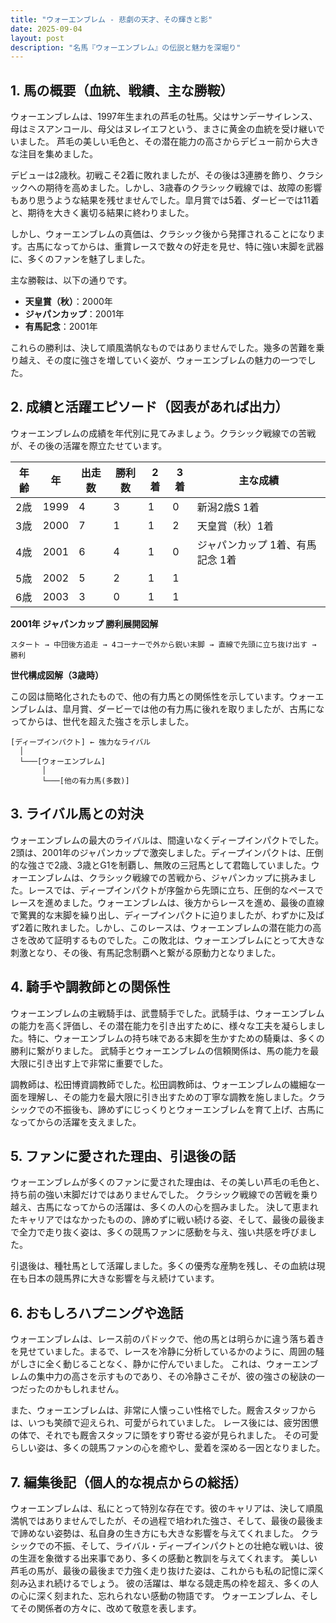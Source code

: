 ```yaml
---
title: "ウォーエンブレム - 悲劇の天才、その輝きと影"
date: 2025-09-04
layout: post
description: "名馬『ウォーエンブレム』の伝説と魅力を深堀り"
---
```


## 1. 馬の概要（血統、戦績、主な勝鞍）

ウォーエンブレムは、1997年生まれの芦毛の牡馬。父はサンデーサイレンス、母はミスアンコール、母父はヌレイエフという、まさに黄金の血統を受け継いでいました。  芦毛の美しい毛色と、その潜在能力の高さからデビュー前から大きな注目を集めました。

デビューは2歳秋。初戦こそ2着に敗れましたが、その後は3連勝を飾り、クラシックへの期待を高めました。しかし、3歳春のクラシック戦線では、故障の影響もあり思うような結果を残せませんでした。皐月賞では5着、ダービーでは11着と、期待を大きく裏切る結果に終わりました。

しかし、ウォーエンブレムの真価は、クラシック後から発揮されることになります。古馬になってからは、重賞レースで数々の好走を見せ、特に強い末脚を武器に、多くのファンを魅了しました。

主な勝鞍は、以下の通りです。

* **天皇賞（秋）**：2000年
* **ジャパンカップ**：2001年
* **有馬記念**：2001年


これらの勝利は、決して順風満帆なものではありませんでした。幾多の苦難を乗り越え、その度に強さを増していく姿が、ウォーエンブレムの魅力の一つでした。


## 2. 成績と活躍エピソード（図表があれば出力）

ウォーエンブレムの成績を年代別に見てみましょう。クラシック戦線での苦戦が、その後の活躍を際立たせています。

| 年齢 | 年 | 出走数 | 勝利数 | 2着 | 3着 | 主な成績 |
|---|---|---|---|---|---|---|
| 2歳 | 1999 | 4 | 3 | 1 | 0 | 新潟2歳S 1着 |
| 3歳 | 2000 | 7 | 1 | 1 | 2 | 天皇賞（秋）1着 |
| 4歳 | 2001 | 6 | 4 | 1 | 0 | ジャパンカップ 1着、有馬記念 1着 |
| 5歳 | 2002 | 5 | 2 | 1 | 1 |  |
| 6歳 | 2003 | 3 | 0 | 1 | 1 |  |


**2001年 ジャパンカップ 勝利展開図解**

```
スタート → 中団後方追走 → 4コーナーで外から鋭い末脚 → 直線で先頭に立ち抜け出す → 勝利
```

**世代構成図解（3歳時）**

この図は簡略化されたもので、他の有力馬との関係性を示しています。ウォーエンブレムは、皐月賞、ダービーでは他の有力馬に後れを取りましたが、古馬になってからは、世代を超えた強さを示しました。

```
[ディープインパクト] ← 強力なライバル
  │
  └───[ウォーエンブレム]
       │
       └───[他の有力馬(多数)]
```


## 3. ライバル馬との対決

ウォーエンブレムの最大のライバルは、間違いなくディープインパクトでした。2頭は、2001年のジャパンカップで激突しました。ディープインパクトは、圧倒的な強さで2歳、3歳とG1を制覇し、無敗の三冠馬として君臨していました。ウォーエンブレムは、クラシック戦線での苦戦から、ジャパンカップに挑みました。レースでは、ディープインパクトが序盤から先頭に立ち、圧倒的なペースでレースを進めました。ウォーエンブレムは、後方からレースを進め、最後の直線で驚異的な末脚を繰り出し、ディープインパクトに迫りましたが、わずかに及ばず2着に敗れました。しかし、このレースは、ウォーエンブレムの潜在能力の高さを改めて証明するものでした。この敗北は、ウォーエンブレムにとって大きな刺激となり、その後、有馬記念制覇へと繋がる原動力となりました。


## 4. 騎手や調教師との関係性

ウォーエンブレムの主戦騎手は、武豊騎手でした。武騎手は、ウォーエンブレムの能力を高く評価し、その潜在能力を引き出すために、様々な工夫を凝らしました。特に、ウォーエンブレムの持ち味である末脚を生かすための騎乗は、多くの勝利に繋がりました。  武騎手とウォーエンブレムの信頼関係は、馬の能力を最大限に引き出す上で非常に重要でした。

調教師は、松田博資調教師でした。松田調教師は、ウォーエンブレムの繊細な一面を理解し、その能力を最大限に引き出すための丁寧な調教を施しました。クラシックでの不振後も、諦めずにじっくりとウォーエンブレムを育て上げ、古馬になってからの活躍を支えました。


## 5. ファンに愛された理由、引退後の話

ウォーエンブレムが多くのファンに愛された理由は、その美しい芦毛の毛色と、持ち前の強い末脚だけではありませんでした。  クラシック戦線での苦戦を乗り越え、古馬になってからの活躍は、多くの人の心を掴みました。  決して恵まれたキャリアではなかったものの、諦めずに戦い続ける姿、そして、最後の最後まで全力で走り抜く姿は、多くの競馬ファンに感動を与え、強い共感を呼びました。

引退後は、種牡馬として活躍しました。多くの優秀な産駒を残し、その血統は現在も日本の競馬界に大きな影響を与え続けています。


## 6. おもしろハプニングや逸話

ウォーエンブレムは、レース前のパドックで、他の馬とは明らかに違う落ち着きを見せていました。まるで、レースを冷静に分析しているかのように、周囲の騒がしさに全く動じることなく、静かに佇んでいました。  これは、ウォーエンブレムの集中力の高さを示すものであり、その冷静さこそが、彼の強さの秘訣の一つだったのかもしれません。


また、ウォーエンブレムは、非常に人懐っこい性格でした。厩舎スタッフからは、いつも笑顔で迎えられ、可愛がられていました。  レース後には、疲労困憊の体で、それでも厩舎スタッフに頭をすり寄せる姿が見られました。  その可愛らしい姿は、多くの競馬ファンの心を癒やし、愛着を深める一因となりました。


## 7. 編集後記（個人的な視点からの総括）

ウォーエンブレムは、私にとって特別な存在です。彼のキャリアは、決して順風満帆ではありませんでしたが、その過程で培われた強さ、そして、最後の最後まで諦めない姿勢は、私自身の生き方にも大きな影響を与えてくれました。  クラシックでの不振、そして、ライバル・ディープインパクトとの壮絶な戦いは、彼の生涯を象徴する出来事であり、多くの感動と教訓を与えてくれます。  美しい芦毛の馬が、最後の最後まで力強く走り抜けた姿は、これからも私の記憶に深く刻み込まれ続けるでしょう。  彼の活躍は、単なる競走馬の枠を超え、多くの人の心に深く刻まれた、忘れられない感動の物語です。  ウォーエンブレム、そしてその関係者の方々に、改めて敬意を表します。
